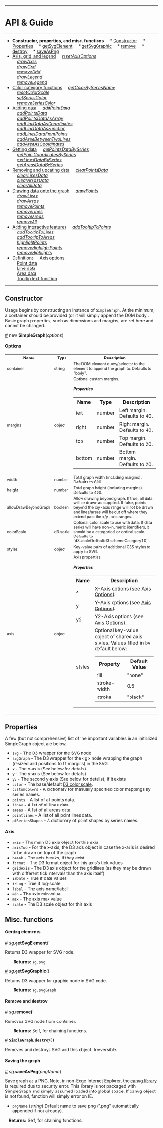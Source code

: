 ----------

# API & Guide #

----------

* **Constructor, properties, and misc. functions**
&nbsp; &nbsp; * [Constructor](#constructor)
&nbsp; &nbsp; * [Properties](#properties)
&nbsp; &nbsp; * [getSvgElement](#a-getsvgelement)
&nbsp; &nbsp; * [getSvgGraphic](#a-getsvggraphic) 
&nbsp; &nbsp; * [remove](#a-remove)
&nbsp; &nbsp; * [destroy](#a-destroy)
&nbsp; &nbsp; * [saveAsPng](#a-savegraphaspng) 
* [Axis, grid, and legend](./axis-grid-legend.md)
&nbsp; &nbsp; *[resetAxisOptions](./axis-grid-legend.md#a-resetaxisoptions)*  
&nbsp; &nbsp; *[drawAxes](./axis-grid-legend.md#a-drawaxes)*  
&nbsp; &nbsp; *[drawGrid](./axis-grid-legend.md#a-drawgrid)*  
&nbsp; &nbsp; *[removeGrid](./axis-grid-legend.md#a-removegrid)*  
&nbsp; &nbsp; *[drawLegend](./axis-grid-legend.md#a-drawlegend)*  
&nbsp; &nbsp; *[removeLegend](./axis-grid-legend.md#a-removelegend)*  
* [Color category functions](./color.md)
&nbsp; &nbsp; *[getColorBySeriesName](./color.md#a-getcolorseriesbyname)*  
&nbsp; &nbsp; *[resetColorScale](./color.md#a-resetcolorscale)*  
&nbsp; &nbsp; *[setSeriesColor](./color.md#a-setseriescolor)*  
&nbsp; &nbsp; *[removeSeriesColor](./color.md#a-removeseriescolor)*  
* [Adding data](./add-data.md)
&nbsp; &nbsp; *[addPointData](API.md#sg-add-point-data)*  
&nbsp; &nbsp; *[addPointsData](API.md#sg-add-points-data)*  
&nbsp; &nbsp; *[addPointsDataAsArray](API.md#sg-add-points-data-as-array)*  
&nbsp; &nbsp; *[addLineDataAsCoordinates](API.md#sg-add-line-data-as-coordinates)*  
&nbsp; &nbsp; *[addLineDataAsFunction](API.md#sg-add-line-data-as-function)*  
&nbsp; &nbsp; *[addLinesDataFromPoints](API.md#sg-add-line-data-from-points)*  
&nbsp; &nbsp; *[addAreaBetweenTwoLines](API.md#sg-add-area-between-two-lines)*  
&nbsp; &nbsp; *[addAreaAsCoordinates](API.md#sg-area-as-coordinates)*  
* [Getting data](./get-data.md)
&nbsp; &nbsp; *[getPointsDataBySeries](API.md#sg-get-points-data-by-series)*  
&nbsp; &nbsp; *[getPointCoordinatesBySeries](API.md#sg-get-point-coordinates-by-series)*  
&nbsp; &nbsp; *[getLinesDataBySeries](API.md#sg-get-line-data-by-series)*  
&nbsp; &nbsp; *[getAreasDataBySeries](API.md#sg-get-area-data-by-series)*  
* [Removing and updating data](./mod-data.md)
&nbsp; &nbsp; *[clearPointsData](API.md#sg-clear-points-data)*  
&nbsp; &nbsp; *[clearLinesData](API.md#sg-clear-lines-data)*  
&nbsp; &nbsp; *[clearAreasData](API.md#sg-clear-areas-data)*  
&nbsp; &nbsp; *[clearAllData](API.md#sg-clear-all-data)*  
* [Drawing data onto the graph](./draw.md)
&nbsp; &nbsp; *[drawPoints](API.md#sg-draw-points)*  
&nbsp; &nbsp; *[drawLines](API.md#sg-draw-lines)*  
&nbsp; &nbsp; *[drawAreas](API.md#sg-draw-areas)*  
&nbsp; &nbsp; *[removePoints](API.md#sg-remove-points)*  
&nbsp; &nbsp; *[removeLines](API.md#sg-remove-lines)*  
&nbsp; &nbsp; *[removeAreas](API.md#sg-remove-areas)*  
&nbsp; &nbsp; *[removeAll](API.md#sg-remove-all)*  
* [Adding interactive features](./interactivity.md)
&nbsp; &nbsp; *[addTooltipToPoints](API.md#sg-add-tooltip-to-points)*  
&nbsp; &nbsp; *[addTooltipToLines](API.md#sg-add-tooltip-to-lines)*  
&nbsp; &nbsp; *[addTooltipToAreas](API.md#sg-add-tooltip-to-areas)*  
&nbsp; &nbsp; *[highlightPoints](API.md#sg-highlight-points)*  
&nbsp; &nbsp; *[removeHighlightPoints](API.md#sg-remove-highlights-points)*  
&nbsp; &nbsp; *[removeHighlights](API.md#sg-remove-highlights)*  
* [Definitions](./defs.md)
&nbsp; &nbsp; [Axis options](API.md#axis-options)  
&nbsp; &nbsp; [Point data](API.md#point-data)  
&nbsp; &nbsp; [Line data](API.md#line-data)  
&nbsp; &nbsp; [Area data](API.md#area-data)  
&nbsp; &nbsp; [Tooltip text function](API.md#tooltip-text-function)  

----------


## Constructor ##

Usage begins by constructing an instance of `SimpleGraph`. At the minimum, a container should be provided (or it will simply append the DOM body). Basic graph properties, such as dimensions and margins, are set here and cannot be changed.

<a name="a-simplegraph" href="#a-simplegraph">#</a>
new **SimpleGraph**(*options*)

#### Options ####

<table style="font-size:0.9em;">
  <tbody>
    <tr>
      <th>Name</th><th>Type</th><th>Description</th>
    </tr>
    <tr>
      <td>container</td><td>string</td><td>The DOM element query/selector to the element to append the graph to. Defaults to "body".</td>
    </tr>
    <tr>
      <td>margins</td>
      <td>object</td>
      <td>
        Optional custom margins.
        <h5>Properties</h5>
        <table>
          <tbody>
            <tr>
              <th>Name</th><th>Type</th><th>Description</th>
            </tr>
            <tr>
              <td>left</td><td>number</td><td>Left margin. Defaults to 40.</td>
            </tr>
            <tr>
              <td>right</td><td>number</td><td>Right margin. Defaults to 40.</td>
            </tr>
            <tr>
              <td>top</td><td>number</td><td>Top margin. Defaults to 20.</td>
            </tr>
            <tr>
              <td>bottom</td><td>number</td><td>Bottom margin. Defaults to 20.</td>
            </tr>
          </tbody>
        </table>
      </td>
    </tr>
    <tr>
      <td>width</td><td>number</td><td>Total graph width (including margins). Defaults to 600.</td>
    </tr>
    <tr>
      <td>height</td><td>number</td><td>Total graph height (including margins). Defaults to 400.</td>
    </tr>
    <tr>
      <td>allowDrawBeyondGraph</td><td>boolean</td><td>Allow drawing beyond graph. If true, all data will be drawn as supplied. If false, points beyond the x/y-axis range will not be drawn and lines/areas will be cut off where they extend past the x/y-axis ranges.</td>
    </tr>
    <tr>
      <td>colorScale</td><td>d3.scale</td><td> Optional color scale to use with data. If data series will have non-numeric identifiers, it should be a categorical or ordinal scale. Defaults to `d3.scaleOrdinal(d3.schemeCategory10)`.</td>
    </tr>
    <tr>
      <td>styles</td><td>object</td><td>Key-value pairs of additional CSS styles to apply to SVG.</td>
    </tr>
    <tr>
      <td>axis</td>
      <td>object</td>
      <td>
        Axis properties.
        <h5>Properties</h5>
        <table>
          <tbody>
            <tr>
              <th>Name</th><th>Description</th>
            </tr>
            <tr>
              <td>x</td><td>X-Axis options (see <a href="./defs.md#axis-options">Axis Options</a>).</td>
            </tr>
            <tr>
              <td>y</td><td>Y-Axis options (see <a href="./defs.md#axis-options">Axis Options</a>).</td>
            </tr>
            <tr>
              <td>y2</td><td>Y2-Axis options (see <a href="./defs.md#axis-options">Axis Options</a>).</td>
            </tr>
            <tr>
              <td>styles</td>
              <td>
                Optional key-value object of shared axis styles. Values filled in by default below:
                <table>
                  <tr><th>Property</th><th>Default Value</th></tr>
                  <tr><td>fill</td><td>"none"</td></tr>
                  <tr><td>stroke-width</td><td>0.5</td></tr>
                  <tr><td>stroke</td><td>"black"</td></tr>
                </table>
              </td>
            </tr>
          </tbody>
        </table>
      </td>
    </tr>
  </tbody>
</table>


## Properties ##

A few (but not comprehensive) list of the important variables in an initialized SimpleGraph object are below:

* `svg` - The D3 wrapper for the SVG node
* `svgGraph` - The D3 wrapper for the \<g\> node wrapping the graph (resized and positions to fit margins) in the SVG
* `x` - The x-axis (See below for details)
* `y` - The y-axis (See below for details)
* `y2` - The second y-axis (See below for details), if it exists
* `color` - The base/default [D3 color scale](https://github.com/d3/d3-scale-chromatic).
* `customColors` - A dictionary for manually specified color mappings by series names.
* `points` - A list of all points data.
* `lines` - A list of all lines data.
* `areas` - A list of all areas data.
* `pointlines` - A list of all point lines data.
* `ptSeriesShapes` - A dictionary of point shapes by series names.

#### Axis ####

* `axis` - The main D3 axis object for this axis
* `axisTwo` - For the x-axis, the D3 axis object in case the x-axis is desired to be drawn on top of the graph
* `break` - The axis breaks, if they exist
* `format` - The D3 format object for this axis's tick values
* `gridAxis` - The D3 axis object for the gridlines (as they may be drawn with different tick intervals than the axis itself)
* `isDate` - True if date values
* `isLog` - True if log-scale 
* `label` - The axis name/label
* `min` - The axis min value
* `max` - The axis max value
* `scale` - The D3 scale object for this axis

## Misc. functions ##

#### Getting elements ####

<a name="a-getsvgelement" href="#a-getsvgelement">#</a> *sg*.**getSvgElement**()

Returns D3 wrapper for SVG node.

&nbsp; &nbsp; &nbsp; &nbsp;**Returns:** `sg.svg`

<a name="a-getsvggraphic" href="#a-getsvggraphic">#</a> *sg*.**getSvgGraphic**()

Returns D3 wrapper for graphic node in SVG node.

&nbsp; &nbsp; &nbsp; &nbsp;**Returns:** `sg.svgGraph`

#### Remove and destroy ####

<a name="a-remove" href="#a-remove">#</a> *sg*.**remove()**

Removes SVG node from container.

&nbsp; &nbsp; &nbsp; &nbsp;**Returns:** Self, for chaining functions.

<a name="a-destory" href="#a-destory">#</a> **`SimpleGraph.destroy()`**

Removes and destroys SVG and this object. Irreversible.

#### Saving the graph ####

<a name="a-saveaspng" href="#a-saveaspng">#</a> *sg*.**saveAsPng**(*pngName*)

Save graph as a PNG. Note, in non-Edge Internet Explorer, the [canvg library](https://github.com/canvg/canvg) is required due to security error. This library is not  packaged with SimpleGraph and simply assumed loaded into global space. If canvg object is not found, function will simply error on IE.

* `pngName` (*string*) Default name to save png (".png" automatically appended if not already).

&nbsp; &nbsp;**Returns:** Self, for chaining functions.
